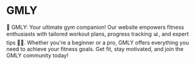 # GMLY
💪 GMLY: Your ultimate gym companion! Our website empowers fitness enthusiasts with tailored workout plans, progress tracking 📊, and expert tips 🏋️‍♂️. Whether you're a beginner or a pro, GMLY offers everything you need to achieve your fitness goals. Get fit, stay motivated, and join the GMLY community today!
